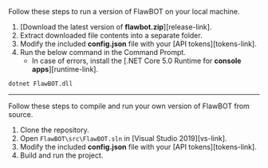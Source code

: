 Follow these steps to run a version of FlawBOT on your local machine.

1. [Download the latest version of **flawbot.zip**][release-link].
2. Extract downloaded file contents into a separate folder.
3. Modify the included **config.json** file with your [API tokens][tokens-link].
4. Run the below command in the Command Prompt.
   * In case of errors, install the [.NET Core 5.0 Runtime for **console apps**][runtime-link].
```
dotnet FlawBOT.dll
```

---

Follow these steps to compile and run your own version of FlawBOT from source.

1. Clone the repository.
2. Open `FlawBOT\src\FlawBOT.sln` in [Visual Studio 2019][vs-link].
3. Modify the included **config.json** file with your [API tokens][tokens-link].
4. Build and run the project.